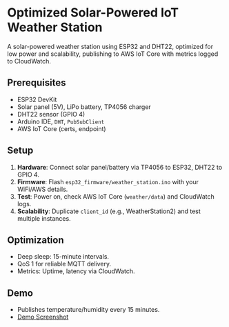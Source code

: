 # Optimized Solar-Powered IoT Weather Station

A solar-powered weather station using ESP32 and DHT22, optimized for low power and scalability, publishing to AWS IoT Core with metrics logged to CloudWatch.

## Prerequisites
- ESP32 DevKit
- Solar panel (5V), LiPo battery, TP4056 charger
- DHT22 sensor (GPIO 4)
- Arduino IDE, `DHT`, `PubSubClient`
- AWS IoT Core (certs, endpoint)

## Setup
1. **Hardware**: Connect solar panel/battery via TP4056 to ESP32, DHT22 to GPIO 4.
2. **Firmware**: Flash `esp32_firmware/weather_station.ino` with your WiFi/AWS details.
3. **Test**: Power on, check AWS IoT Core (`weather/data`) and CloudWatch logs.
4. **Scalability**: Duplicate `client_id` (e.g., WeatherStation2) and test multiple instances.

## Optimization
- Deep sleep: 15-minute intervals.
- QoS 1 for reliable MQTT delivery.
- Metrics: Uptime, latency via CloudWatch.

## Demo
- Publishes temperature/humidity every 15 minutes.
- [Demo Screenshot](demo.png) <!-- Add after testing -->
